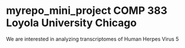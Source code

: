 # myrepo_mini_project COMP 383 Loyola University Chicago

We are interested in analyzing transcriptomes of Human Herpes Virus 5



